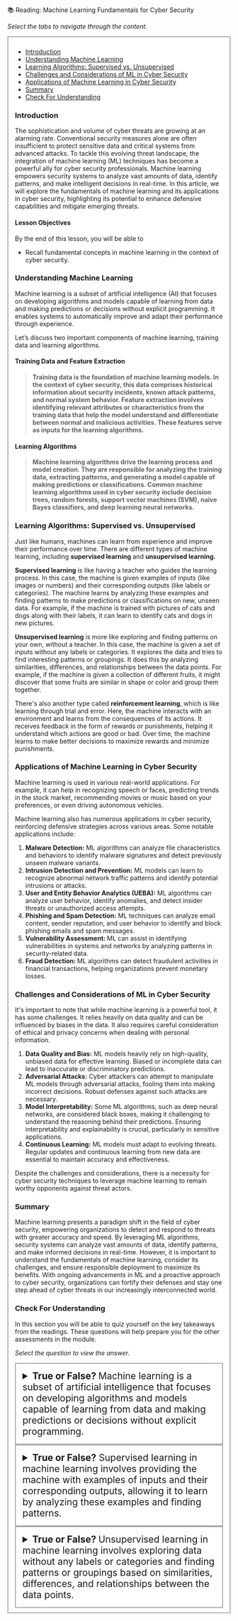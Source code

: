 📚 Reading: Machine Learning Fundamentals for Cyber Security

<p><em>Select the tabs to navigate through the content.</em></p>
<div style="margin: 1em 0%; padding: 10px 15px; border: 2px solid #A2AAAD; background: #ffffff; font-size: 100%; overflow: auto;">
<div class="enhanceable_content tabs">
<ul>
<li><a href="#fragment-1">Introduction</a></li>
<li><a href="#fragment-2">Understanding Machine Learning</a></li>
<li><a href="#fragment-3">Learning Algorithms: Supervised vs. Unsupervised</a></li>
<li><a href="#fragment-4">Challenges and Considerations of ML in Cyber Security </a></li>
<li><a href="#fragment-5">Applications of Machine Learning in Cyber Security</a></li>
<li><a href="#fragment-6">Summary</a></li>
<li><a href="#fragment-7">Check For Understanding</a></li>
</ul>
<div id="fragment-1" style="overflow: auto:;">
<h3>Introduction</h3>
<p>The sophistication and volume of cyber threats are growing at an alarming rate. Conventional security measures alone are often insufficient to protect sensitive data and critical systems from advanced attacks. To tackle this evolving threat landscape, the integration of machine learning (ML) techniques has become a powerful ally for cyber security professionals. Machine learning empowers security systems to analyze vast amounts of data, identify patterns, and make intelligent decisions in real-time. In this article, we will explore the fundamentals of machine learning and its applications in cyber security, highlighting its potential to enhance defensive capabilities and mitigate emerging threats.</p>
<h4>Lesson Objectives</h4>
<p>By the end of this lesson, you will be able to</p>
<ul>
<li>Recall fundamental concepts in machine learning in the context of cyber security.</li>
</ul>
</div>
<div id="fragment-2" style="overflow: auto:;">
<h3>Understanding Machine Learning</h3>
<p><span>Machine learning is a subset of artificial intelligence (AI) that focuses on developing algorithms and models capable of learning from data and making predictions or decisions without explicit programming. It enables systems to automatically improve and adapt their performance through experience.</span></p>
<p><span>Let’s discuss two important components of machine learning, training data and learning algorithms.</span></p>
<h4>Training Data and Feature Extraction</h4>
<blockquote>
<p><strong>Training data is the foundation of machine learning models. In the context of cyber security, this data comprises historical information about security incidents, known attack patterns, and normal system behavior. Feature extraction involves identifying relevant attributes or characteristics from the training data that help the model understand and differentiate between normal and malicious activities. These features serve as inputs for the learning algorithms.</strong></p>
</blockquote>
<h4>Learning Algorithms</h4>
<blockquote>
<p><strong>Machine learning algorithms drive the learning process and model creation. They are responsible for analyzing the training data, extracting patterns, and generating a model capable of making predictions or classifications. Common machine learning algorithms used in cyber security include decision trees, random forests, support vector machines (SVM), naive Bayes classifiers, and deep learning neural networks.</strong></p>
</blockquote>
</div>
<div id="fragment-3" style="overflow: auto:;">
<h3>Learning Algorithms: Supervised vs. Unsupervised</h3>
<p><span>Just like humans, machines can learn from experience and improve their performance over time. There are different types of machine learning, including <strong>supervised learning</strong> and <strong>unsupervised learning.</strong></span></p>
<p><span><strong>Supervised learning</strong> is like having a teacher who guides the learning process. In this case, the machine is given examples of inputs (like images or numbers) and their corresponding outputs (like labels or categories). The machine learns by analyzing these examples and finding patterns to make predictions or classifications on new, unseen data. For example, if the machine is trained with pictures of cats and dogs along with their labels, it can learn to identify cats and dogs in new pictures.</span></p>
<p><span><strong>Unsupervised learning</strong> is more like exploring and finding patterns on your own, without a teacher. In this case, the machine is given a set of inputs without any labels or categories. It explores the data and tries to find interesting patterns or groupings. It does this by analyzing similarities, differences, and relationships between the data points. For example, if the machine is given a collection of different fruits, it might discover that some fruits are similar in shape or color and group them together.</span></p>
<p><span>There's also another type called <strong>reinforcement learning</strong>, which is like learning through trial and error. Here, the machine interacts with an environment and learns from the consequences of its actions. It receives feedback in the form of rewards or punishments, helping it understand which actions are good or bad. Over time, the machine learns to make better decisions to maximize rewards and minimize punishments.</span></p>
</div>
<div id="fragment-4" style="overflow: auto:;">
<h3>Applications of Machine Learning in Cyber Security</h3>
<p><span>Machine learning is used in various real-world applications. For example, it can help in recognizing speech or faces, predicting trends in the stock market, recommending movies or music based on your preferences, or even driving autonomous vehicles.</span></p>
<p><span>Machine learning also has numerous applications in cyber security, reinforcing defensive strategies across various areas. Some notable applications include:</span></p>
<ol>
<li aria-level="1"><strong>Malware Detection:</strong><span> ML algorithms can analyze file characteristics and behaviors to identify malware signatures and detect previously unseen malware variants.</span></li>
<li aria-level="1"><strong>Intrusion Detection and Prevention:</strong><span> ML models can learn to recognize abnormal network traffic patterns and identify potential intrusions or attacks.</span></li>
<li aria-level="1"><strong>User and Entity Behavior Analytics (UEBA):</strong><span> ML algorithms can analyze user behavior, identify anomalies, and detect insider threats or unauthorized access attempts.</span></li>
<li aria-level="1"><strong>Phishing and Spam Detection:</strong><span> ML techniques can analyze email content, sender reputation, and user behavior to identify and block phishing emails and spam messages.</span></li>
<li aria-level="1"><strong>Vulnerability Assessment: </strong><span>ML can assist in identifying vulnerabilities in systems and networks by analyzing patterns in security-related data.</span></li>
<li aria-level="1"><strong style="font-size: 100%; color: var(--ic-brand-font-color-dark); font-family: inherit;">Fraud Detection: </strong><span>ML algorithms can detect fraudulent activities in financial transactions, helping organizations prevent monetary losses.</span></li>
</ol>
</div>
<div id="fragment-5" style="overflow: auto:;">
<h3>Challenges and Considerations of ML in Cyber Security</h3>
<p><span>It's important to note that while machine learning is a powerful tool, it has some challenges. It relies heavily on data quality and can be influenced by biases in the data. It also requires careful consideration of ethical and privacy concerns when dealing with personal information.</span></p>
<ol>
<li aria-level="1"><strong>Data Quality and Bias:</strong><span> ML models heavily rely on high-quality, unbiased data for effective learning. Biased or incomplete data can lead to inaccurate or discriminatory predictions.</span></li>
<li aria-level="1"><strong>Adversarial Attacks:</strong><span> Cyber attackers can attempt to manipulate ML models through adversarial attacks, fooling them into making incorrect decisions. Robust defenses against such attacks are necessary.</span></li>
<li aria-level="1"><strong>Model Interpretability:</strong><span> Some ML algorithms, such as deep neural networks, are considered black boxes, making it challenging to understand the reasoning behind their predictions. Ensuring interpretability and explainability is crucial, particularly in sensitive applications.</span></li>
<li aria-level="1"><strong>Continuous Learning:</strong><span> ML models must adapt to evolving threats. Regular updates and continuous learning from new data are essential to maintain accuracy and effectiveness.</span></li>
</ol>
<p><span>Despite the challenges and considerations, there is a necessity for cyber security techniques to leverage machine learning to remain worthy opponents against threat actors. </span></p>
</div>
<div id="fragment-6" style="overflow: auto:;">
<h3>Summary</h3>
<p><span>Machine learning presents a paradigm shift in the field of cyber security, empowering organizations to detect and respond to threats with greater accuracy and speed. By leveraging ML algorithms, security systems can analyze vast amounts of data, identify patterns, and make informed decisions in real-time. However, it is important to understand the fundamentals of machine learning, consider its challenges, and ensure responsible deployment to maximize its benefits. With ongoing advancements in ML and a proactive approach to cyber security, organizations can fortify their defenses and stay one step ahead of cyber threats in our increasingly interconnected world.</span></p>
</div>
<div id="fragment-7" style="overflow: auto:;">
<h3>Check For Understanding</h3>
<p>In this section you will be able to quiz yourself on the key takeaways from the readings. These questions will help prepare you for the other assessments in the module.&nbsp;</p>
<p><em>Select the question to view the answer.</em></p>
<details>
<summary style="padding: 15px; font-size: 150%; border: 2px solid #A2AAAD;"><strong>True or False? </strong>Machine learning is a subset of artificial intelligence that focuses on developing algorithms and models capable of learning from data and making predictions or decisions without explicit programming.</summary>
<p style="margin-left: 10px;">True</p>
</details><details>
<summary style="padding: 15px; font-size: 150%; border: 2px solid #A2AAAD;"><strong>True or False?</strong> Supervised learning in machine learning involves providing the machine with examples of inputs and their corresponding outputs, allowing it to learn by analyzing these examples and finding patterns.</summary>
<p>&nbsp;</p>
<p style="margin-left: 10px;">True</p>
</details><details>
<summary style="padding: 15px; font-size: 150%; border: 2px solid #A2AAAD;"><strong>True or False? </strong>Unsupervised learning in machine learning involves exploring data without any labels or categories and finding patterns or groupings based on similarities, differences, and relationships between the data points.</summary>
<p style="margin-left: 10px;">True</p>
</details></div>
</div>
</div>